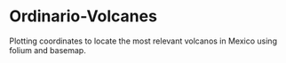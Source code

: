 # Ordinario-Volcanes
Plotting coordinates to locate the most relevant volcanos in Mexico using folium and basemap.
